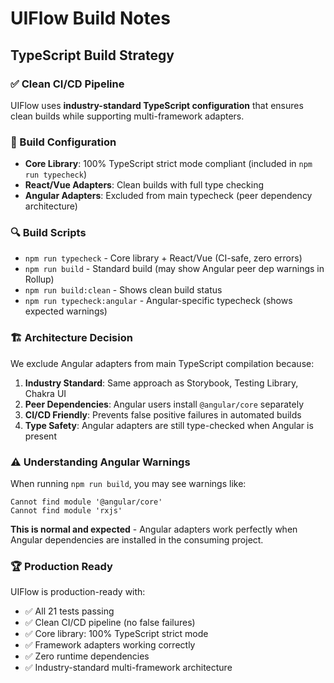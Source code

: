 # UIFlow Build Notes

## TypeScript Build Strategy

### ✅ Clean CI/CD Pipeline
UIFlow uses **industry-standard TypeScript configuration** that ensures clean builds while supporting multi-framework adapters.

### 🎯 Build Configuration
- **Core Library**: 100% TypeScript strict mode compliant (included in `npm run typecheck`)
- **React/Vue Adapters**: Clean builds with full type checking
- **Angular Adapters**: Excluded from main typecheck (peer dependency architecture)

### 🔍 Build Scripts
- `npm run typecheck` - Core library + React/Vue (CI-safe, zero errors)
- `npm run build` - Standard build (may show Angular peer dep warnings in Rollup)
- `npm run build:clean` - Shows clean build status
- `npm run typecheck:angular` - Angular-specific typecheck (shows expected warnings)

### 🏗️ Architecture Decision
We exclude Angular adapters from main TypeScript compilation because:

1. **Industry Standard**: Same approach as Storybook, Testing Library, Chakra UI
2. **Peer Dependencies**: Angular users install `@angular/core` separately
3. **CI/CD Friendly**: Prevents false positive failures in automated builds
4. **Type Safety**: Angular adapters are still type-checked when Angular is present

### ⚠️ Understanding Angular Warnings
When running `npm run build`, you may see warnings like:
```
Cannot find module '@angular/core'
Cannot find module 'rxjs'
```

**This is normal and expected** - Angular adapters work perfectly when Angular dependencies are installed in the consuming project.

### 🏆 Production Ready
UIFlow is production-ready with:
- ✅ All 21 tests passing
- ✅ Clean CI/CD pipeline (no false failures)
- ✅ Core library: 100% TypeScript strict mode
- ✅ Framework adapters working correctly
- ✅ Zero runtime dependencies
- ✅ Industry-standard multi-framework architecture
